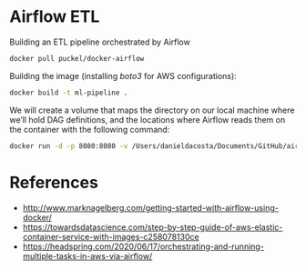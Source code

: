 # Airflow ETL
Building an ETL pipeline orchestrated by Airflow

```bash
docker pull puckel/docker-airflow
```

Building the image (installing *boto3* for AWS configurations):

```bash 
docker build -t ml-pipeline .
```

We will create a volume that maps the directory on our local machine where we’ll hold DAG definitions, and the locations where Airflow reads them on the container with the following command:

```bash
docker run -d -p 8080:8080 -v /Users/danieldacosta/Documents/GitHub/airflow-etl/dags:/usr/local/airflow/dags ml-pipeline
```

# References

- http://www.marknagelberg.com/getting-started-with-airflow-using-docker/
- https://towardsdatascience.com/step-by-step-guide-of-aws-elastic-container-service-with-images-c258078130ce
- https://headspring.com/2020/06/17/orchestrating-and-running-multiple-tasks-in-aws-via-airflow/
